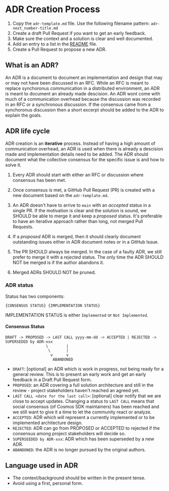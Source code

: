 # ADR Creation Process

1. Copy the `adr-template.md` file. Use the following filename pattern: `adr-next_number-title.md`
2. Create a draft Pull Request if you want to get an early feedback.
3. Make sure the context and a solution is clear and well documented.
4. Add an entry to a list in the [README](./README.md) file.
5. Create a Pull Request to propose a new ADR.

## What is an ADR? 

An ADR is a document to document an implementation and design that may or may not have been discussed in an RFC. While an RFC is meant to replace synchoronus communication in a distributed environment, an ADR is meant to document an already made descision. An ADR wont come with much of a communication overhead because the discussion was recorded in an RFC or a synchronous discussion. If the consensus came from a synchoronus discussion then a short excerpt should be added to the ADR to explain the goals. 

## ADR life cycle

ADR creation is an **iterative** process. Instead of having a high amount of communication overhead, an ADR is used when there is already a descision made and implementation details need to be added. The ADR should document what the collective consensus for the specific issue is and how to solve it. 

1. Every ADR should start with either an RFC or discussion where consensus has been met. 

2. Once consensus is met, a GitHub Pull Request (PR) is created with a new document based on the `adr-template.md`.

3. An ADR doesn't have to arrive to `main` with an _accepted_ status in a single PR. If the motivation is clear and the solution is sound, we SHOULD be able to merge it and keep a _proposed_ status. It's preferable to have an iterative approach rather than long, not merged Pull Requests.

4. If a _proposed_ ADR is merged, then it should clearly document outstanding issues either in ADR document notes or in a GitHub Issue.

5. The PR SHOULD always be merged. In the case of a faulty ADR, we still prefer to  merge it with a _rejected_ status. The only time the ADR SHOULD NOT be merged is if the author abandons it.

6. Merged ADRs SHOULD NOT be pruned.

### ADR status

Status has two components:

```text
{CONSENSUS STATUS} {IMPLEMENTATION STATUS}
```

IMPLEMENTATION STATUS is either `Implemented` or `Not Implemented`.

#### Consensus Status

```text
DRAFT -> PROPOSED -> LAST CALL yyyy-mm-dd -> ACCEPTED | REJECTED -> SUPERSEDED by ADR-xxx
                  \        |
                   \       |
                    v      v
                     ABANDONED
```

* `DRAFT`: [optional] an ADR which is work in progress, not being ready for a general review. This is to present an early work and get an early feedback in a Draft Pull Request form.
* `PROPOSED`: an ADR covering a full solution architecture and still in the review - project stakeholders haven't reached an agreed yet.
* `LAST CALL <date for the last call>`: [optional] clear notify that we are close to accept updates. Changing a status to `LAST CALL` means that social consensus (of Cosmos SDK maintainers) has been reached and we still want to give it a time to let the community react or analyze.
* `ACCEPTED`: ADR which will represent a currently implemented or to be implemented architecture design.
* `REJECTED`: ADR can go from PROPOSED or ACCEPTED to rejected if the consensus among project stakeholders will decide so.
* `SUPERSEEDED by ADR-xxx`: ADR which has been superseded by a new ADR.
* `ABANDONED`: the ADR is no longer pursued by the original authors.

## Language used in ADR

* The context/background should be written in the present tense.
* Avoid using a first, personal form.
